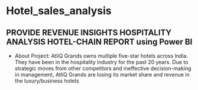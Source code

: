 # Hotel_sales_analysis

## PROVIDE REVENUE INSIGHTS HOSPITALITY ANALYSIS HOTEL-CHAIN REPORT using Power BI
- About Project: AtliQ Grands owns multiple five-star hotels across India. They have been in the hospitality industry for the past 20 years. Due to strategic moves from other competitors and ineffective decision-making in management, AtliQ Grands are losing its market share and revenue in the luxury/business hotels
